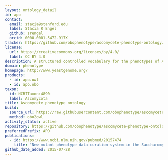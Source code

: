 ```yaml
---
layout: ontology_detail
id: apo
contact:
  email: stacia@stanford.edu
  label: Stacia R Engel
  github: srengel
  orcid: 0000-0001-5472-917X
tracker: https://github.com/obophenotype/ascomycete-phenotype-ontology/issues
license:
  url: https://creativecommons.org/licenses/by/4.0/
  label: CC BY 4.0
description: A structured controlled vocabulary for the phenotypes of Ascomycete fungi
domain: phenotype
homepage: http://www.yeastgenome.org/
products:
  - id: apo.owl
  - id: apo.obo
taxon:
  id: NCBITaxon:4890
  label: Ascomycota
title: Ascomycete phenotype ontology
build:
  source_url: https://raw.githubusercontent.com/obophenotype/ascomycete-phenotype-ontology/master/apo.obo
  method: obo2owl
activity_status: active
repository: https://github.com/obophenotype/ascomycete-phenotype-ontology
preferredPrefix: APO
publications:
  - id: https://www.ncbi.nlm.nih.gov/pubmed/20157474
    title: "New mutant phenotype data curation system in the Saccharomyces Genome Database"
github_date_added: 2015-07-28
---
```

